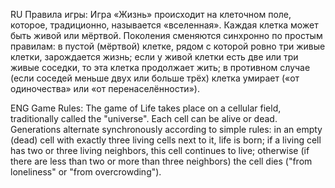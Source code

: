 RU
Правила игры:
    Игра «Жизнь» происходит на клеточном поле, которое, традиционно, называется «вселенная».
    Каждая клетка может быть живой или мёртвой.
    Поколения сменяются синхронно по простым правилам:
    в пустой (мёртвой) клетке, рядом с которой ровно три живые клетки, зарождается жизнь;
    если у живой клетки есть две или три живые соседки, то эта клетка продолжает жить; в противном случае (если соседей меньше двух или больше трёх) клетка умирает («от одиночества» или «от перенаселённости»).

ENG
Game Rules:
    The game of Life takes place on a cellular field, traditionally called the "universe".
    Each cell can be alive or dead.
    Generations alternate synchronously according to simple rules:
    in an empty (dead) cell with exactly three living cells next to it, life is born;
    if a living cell has two or three living neighbors, this cell continues to live; otherwise (if there are less than two or more than three neighbors) the cell dies ("from loneliness" or "from overcrowding").
